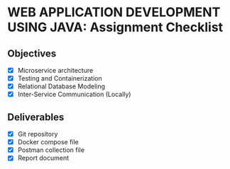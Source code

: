 # WEB APPLICATION DEVELOPMENT USING JAVA: Assignment Checklist

## Objectives
- [x] Microservice architecture
- [x] Testing and Containerization
- [x] Relational Database Modeling
- [x] Inter-Service Communication (Locally)

## Deliverables
- [x] Git repository
- [x] Docker compose file
- [x] Postman collection file
- [x] Report document
